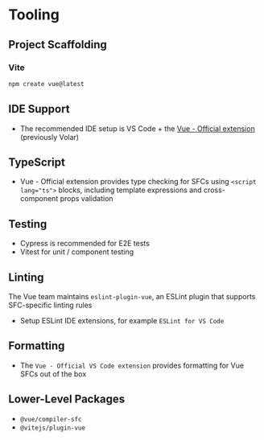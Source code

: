 # Tooling

## Project Scaffolding

### Vite

```bash
npm create vue@latest
```

## IDE Support

- The recommended IDE setup is VS Code + the [Vue - Official extension](https://marketplace.visualstudio.com/items?itemName=Vue.volar) (previously Volar)

## TypeScript

- Vue - Official extension provides type checking for SFCs using `<script lang="ts">` blocks, including template expressions and cross-component props validation

## Testing

- Cypress is recommended for E2E tests
- Vitest for unit / component testing

## Linting

The Vue team maintains `eslint-plugin-vue`, an ESLint plugin that supports SFC-specific linting rules

- Setup ESLint IDE extensions, for example `ESLint for VS Code`

## Formatting

- The `Vue - Official VS Code extension` provides formatting for Vue SFCs out of the box

## Lower-Level Packages

- `@vue/compiler-sfc`
- `@vitejs/plugin-vue`
